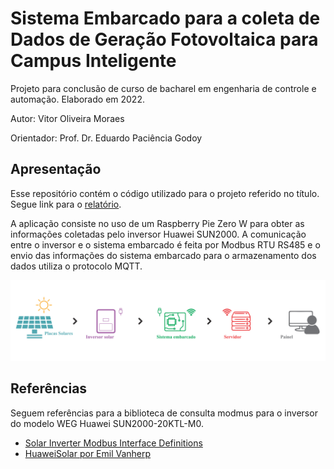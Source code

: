 # Sistema Embarcado para a coleta de Dados de Geração Fotovoltaica para Campus Inteligente
Projeto para conclusão de curso de bacharel em engenharia de controle e automação. Elaborado em 2022.


Autor: Vitor Oliveira Moraes

Orientador: Prof. Dr. Eduardo Paciência Godoy


## Apresentação

Esse repositório contém o código utilizado para o projeto referido no título. Segue link para o [relatório](https://repositorio.unesp.br/).

A aplicação consiste no uso de um Raspberry Pie Zero W para obter as informações coletadas pelo inversor Huawei SUN2000. A comunicação entre o inversor e o sistema embarcado é feita por Modbus RTU RS485 e o envio das informações do sistema embarcado para o armazenamento dos dados utiliza o protocolo MQTT.

![My Image](src/docs/diagrama_estrutura_projeto_para_grafana.png)

## Referências

Seguem referências para a biblioteca de consulta modmus para o inversor do modelo WEG Huawei SUN2000-20KTL-M0.

 - [Solar Inverter Modbus Interface Definitions](https://javierin.com/wp-content/uploads/sites/2/2021/09/Solar-Inverter-Modbus-Interface-Definitions.pdf)
 - [HuaweiSolar por Emil Vanherp](https://gitlab.com/Emilv2/huawei-solar)
